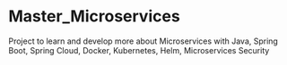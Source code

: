 # Master_Microservices
Project to learn and develop more about Microservices with Java, Spring Boot, Spring Cloud, Docker, Kubernetes, Helm, Microservices Security
